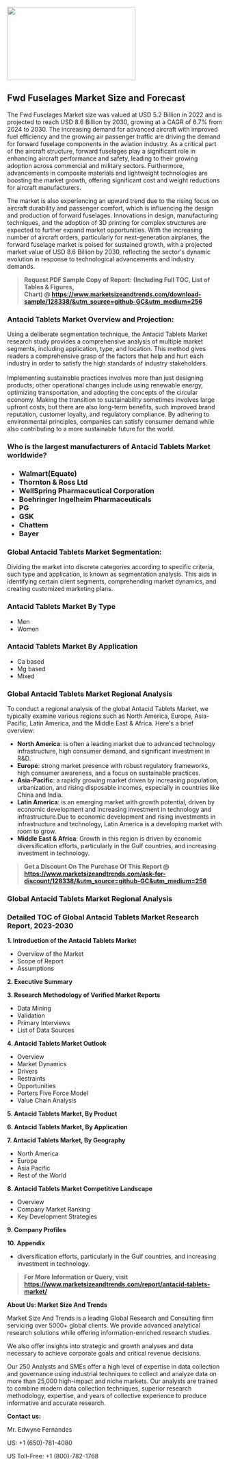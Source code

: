 <p><img class="alignnone size-medium wp-image-20088" src="https://ffe5etoiles.com/wp-content/uploads/2024/12/MST1-300x171.png" alt="" width="300" height="171" /></p><h2>Fwd Fuselages Market Size and Forecast</h2><p>The Fwd Fuselages Market size was valued at USD 5.2 Billion in 2022 and is projected to reach USD 8.6 Billion by 2030, growing at a CAGR of 6.7% from 2024 to 2030. The increasing demand for advanced aircraft with improved fuel efficiency and the growing air passenger traffic are driving the demand for forward fuselage components in the aviation industry. As a critical part of the aircraft structure, forward fuselages play a significant role in enhancing aircraft performance and safety, leading to their growing adoption across commercial and military sectors. Furthermore, advancements in composite materials and lightweight technologies are boosting the market growth, offering significant cost and weight reductions for aircraft manufacturers.</p><p>The market is also experiencing an upward trend due to the rising focus on aircraft durability and passenger comfort, which is influencing the design and production of forward fuselages. Innovations in design, manufacturing techniques, and the adoption of 3D printing for complex structures are expected to further expand market opportunities. With the increasing number of aircraft orders, particularly for next-generation airplanes, the forward fuselage market is poised for sustained growth, with a projected market value of USD 8.6 Billion by 2030, reflecting the sector's dynamic evolution in response to technological advancements and industry demands.</p></p><blockquote id="" class=""><strong>Request PDF Sample Copy of Report: (Including Full TOC, List of Tables &amp; Figures, Chart)&nbsp;@&nbsp;<strong><a href="https://www.marketsizeandtrends.com/download-sample/128338/&utm_source=github-GC&utm_medium=256" target="_blank">https://www.marketsizeandtrends.com/download-sample/128338/&utm_source=github-GC&utm_medium=256</a></strong></strong></blockquote><h3 id="" class="">Antacid Tablets Market&nbsp;Overview and Projection:</h3><p id="" class="">Using a deliberate segmentation technique, the Antacid Tablets Market research study provides a comprehensive analysis of multiple market segments, including application, type, and location. This method gives readers a comprehensive grasp of the factors that help and hurt each industry in order to satisfy the high standards of industry stakeholders. <br /> <br />Implementing sustainable practices involves more than just designing products; other operational changes include using renewable energy, optimizing transportation, and adopting the concepts of the circular economy. Making the transition to sustainability sometimes involves large upfront costs, but there are also long-term benefits, such improved brand reputation, customer loyalty, and regulatory compliance. By adhering to environmental principles, companies can satisfy consumer demand while also contributing to a more sustainable future for the world.</p><h3 id="" class="">Who is the largest manufacturers of&nbsp;Antacid Tablets Market worldwide?</h3><h3 class=""><p><ul><li>Walmart(Equate) </li><li> Thornton & Ross Ltd </li><li> WellSpring Pharmaceutical Corporation </li><li> Boehringer Ingelheim Pharmaceuticals </li><li> PG </li><li> GSK </li><li> Chattem </li><li> Bayer</li></ul></p></h3><h3 id="" class="">Global&nbsp;Antacid Tablets Market Segmentation:</h3><p id="" class="">Dividing the market into discrete categories according to specific criteria, such type and application, is known as segmentation analysis. This aids in identifying certain client segments, comprehending market dynamics, and creating customized marketing plans.</p><h3 id="" class="">Antacid Tablets Market&nbsp;By Type</h3><p><p><ul><li>Men</li><li> Women</p></li></ul></p></p><h3 id="" class="">Antacid Tablets Market&nbsp;By Application</h3><p class=""><p><ul><li>Ca based</li><li> Mg based</li><li> Mixed</li></ul></p></p><h3 id="" class="">Global Antacid Tablets Market Regional Analysis</h3><p id="" class="">To conduct a regional analysis of the global Antacid Tablets Market, we typically examine various regions such as North America, Europe, Asia-Pacific, Latin America, and the Middle East &amp; Africa. Here's a brief overview:</p><ul><li><strong>North America</strong>: is often a leading market due to advanced technology infrastructure, high consumer demand, and significant investment in R&amp;D.</li><li><strong>Europe</strong>: strong market presence with robust regulatory frameworks, high consumer awareness, and a focus on sustainable practices.</li><li><strong>Asia-Pacific</strong>: a rapidly growing market driven by increasing population, urbanization, and rising disposable incomes, especially in countries like China and India.</li><li><strong>Latin America</strong>: is an emerging market with growth potential, driven by economic development and increasing investment in technology and infrastructure.Due to economic development and rising investments in infrastructure and technology, Latin America is a developing market with room to grow.</li><li><strong>Middle East &amp; Africa</strong>: Growth in this region is driven by economic diversification efforts, particularly in the Gulf countries, and increasing investment in technology.</li></ul><blockquote id="" class=""><strong>Get a Discount On The Purchase Of This Report @ <strong><a href="https://www.marketsizeandtrends.com/ask-for-discount/128338/&utm_source=github-GC&utm_medium=256" target="_blank">https://www.marketsizeandtrends.com/ask-for-discount/128338/&utm_source=github-GC&utm_medium=256</a></strong></strong></blockquote><h3 id="" class="">Global Antacid Tablets Market Regional Analysis</h3><h3 id="" class="">Detailed TOC of Global Antacid Tablets Market Research Report, 2023-2030</h3><p id="" class=""><strong>1. Introduction of the Antacid Tablets Market</strong></p><ul><li>Overview of the Market</li><li>Scope of Report</li><li>Assumptions</li></ul><p id="" class=""><strong>2. Executive Summary</strong></p><p id="" class=""><strong>3. Research Methodology of Verified Market Reports</strong></p><ul><li>Data Mining</li><li>Validation</li><li>Primary Interviews</li><li>List of Data Sources</li></ul><p id="" class=""><strong>4. Antacid Tablets Market Outlook</strong></p><ul><li>Overview</li><li>Market Dynamics</li><li>Drivers</li><li>Restraints</li><li>Opportunities</li><li>Porters Five Force Model</li><li>Value Chain Analysis</li></ul><p id="" class=""><strong>5. Antacid Tablets Market, By Product</strong></p><p id="" class=""><strong>6. Antacid Tablets Market, By Application</strong></p><p id="" class=""><strong>7. Antacid Tablets Market, By Geography</strong></p><ul><li>North America</li><li>Europe</li><li>Asia Pacific</li><li>Rest of the World</li></ul><p id="" class=""><strong>8. Antacid Tablets Market Competitive Landscape</strong></p><ul><li>Overview</li><li>Company Market Ranking</li><li>Key Development Strategies</li></ul><p id="" class=""><strong>9. Company Profiles</strong></p><p id="" class=""><strong>10. Appendix</strong></p><ul><li>diversification efforts, particularly in the Gulf countries, and increasing investment in technology.</li></ul><blockquote id="" class=""><strong>For More Information or Query, visit <strong><strong><a href="https://www.marketsizeandtrends.com/report/antacid-tablets-market/" target="_blank">https://www.marketsizeandtrends.com/report/antacid-tablets-market/</a></strong></strong></strong></blockquote><p id="" class=""><strong>About Us: Market Size And Trends</strong></p><p id="" class="">Market Size And Trends is a leading Global Research and Consulting firm servicing over 5000+ global clients. We provide advanced analytical research solutions while offering information-enriched research studies.</p><p id="" class="">We also offer insights into strategic and growth analyses and data necessary to achieve corporate goals and critical revenue decisions.</p><p id="" class="">Our 250 Analysts and SMEs offer a high level of expertise in data collection and governance using industrial techniques to collect and analyze data on more than 25,000 high-impact and niche markets. Our analysts are trained to combine modern data collection techniques, superior research methodology, expertise, and years of collective experience to produce informative and accurate research.</p><p id="" class=""><strong>Contact us:</strong></p><p id="" class="">Mr. Edwyne Fernandes</p><p id="" class="">US: +1 (650)-781-4080</p><p id="" class="">US Toll-Free: +1 (800)-782-1768</p>

